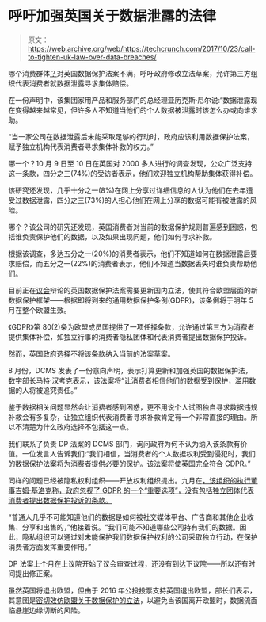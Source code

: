# 呼吁加强英国关于数据泄露的法律 

> 原文：<https://web.archive.org/web/https://techcrunch.com/2017/10/23/call-to-tighten-uk-law-over-data-breaches/>

哪个消费群体[？](https://web.archive.org/web/20221209035953/http://www.which.co.uk/)对英国数据保护法案不满，呼吁政府修改立法草案，允许第三方组织代表消费者就数据泄露寻求集体赔偿。

在一份声明中，该集团家用产品和服务部门的总经理亚历克斯·尼尔说:“数据泄露现在变得越来越常见，但许多人不知道当他们的个人数据被泄露时该怎么办或向谁求助。

“当一家公司在数据泄露后未能采取足够的行动时，政府应该利用数据保护法案，赋予独立机构代表消费者寻求集体补救的权力。”

哪一个？10 月 9 日至 10 日在英国对 2000 多人进行的调查发现，公众广泛支持这一条款，四分之三(74%)的受访者表示，他们欢迎独立机构帮助集体获得补偿。

该研究还发现，几乎十分之一(8%)在网上分享过详细信息的人认为他们在去年遭受过数据泄露，四分之三(73%)的人担心他们在网上分享的数据可能有被泄露的风险。

哪个？该公司的研究还发现，英国消费者对当前的数据保护规则普遍感到困惑，包括谁负责保护他们的数据，以及如果出现问题，他们如何寻求补救。

根据该调查，多达五分之一(20%)的消费者表示，他们不知道如何在数据泄露后要求赔偿，而五分之一(22%)的消费者表示，他们不知道当数据丢失时谁负责帮助他们。

目前正在[议会](https://web.archive.org/web/20221209035953/https://services.parliament.uk/bills/2017-19/dataprotection.html)辩论的英国数据保护法案需要更新国内立法，使其符合欧盟层面的新数据保护框架——根据即将到来的通用数据保护条例(GDPR)，该条例将于明年 5 月在整个欧盟生效。

《GDPR》第 80(2)条为欧盟成员国提供了一项任择条款，允许通过第三方为消费者提供集体补偿，如独立行事的消费者隐私团体和代表消费者提出数据保护投诉。

然而，英国政府选择不将该条款纳入当前的法案草案。

8 月份，DCMS 发表了一份意向声明，表示打算更新和加强英国的数据保护法，数字部长马特·汉考克表示，该法案将“让消费者相信他们的数据受到保护，滥用数据的人将被追究责任。”

鉴于数据相关问题显然会让消费者感到困惑，更不用说个人试图独自寻求数据违规补救会有多复杂，让独立组织代表消费者寻求补救肯定有一个非常直接的理由。所以不清楚为什么政府选择不包括这一点。

我们联系了负责 DP 法案的 DCMS 部门，询问政府为何不认为纳入该条款有价值。一位发言人告诉我们:“我们相信，当消费者的个人数据权利受到侵犯时，我们的数据保护法案将为消费者提供必要的保护。该法案将使英国完全符合 GDPR。”

同样的问题已经被隐私权利组织——开放权利组织提出。九月在[，该组织的执行董事吉姆·基洛克称，政府忽视了 GDPR 的一个“重要选项”，没有包括独立团体代表消费者提出数据保护投诉的条款。](https://web.archive.org/web/20221209035953/https://www.openrightsgroup.org/press/releases/2017/data-protection-bill-must-give-privacy-groups-need-right-to-lodge-complaints)

“普通人几乎不可能知道他们的数据是如何被社交媒体平台、广告商和其他企业收集、分享和出售的，”他接着说。“我们可能不知道哪些公司持有我们的数据。因此，隐私组织可以通过对未能保护我们数据保护权利的公司采取独立行动，在保护消费者方面发挥重要作用。”

DP 法案上个月在上议院开始了议会审查过程，还没有到达下议院——所以还有时间提出修正案。

虽然英国将退出欧盟，但由于 2016 年公投投票支持英国退出欧盟，部长们表示，其意图是[密切效仿欧盟关于数据保护的立法](https://web.archive.org/web/20221209035953/https://beta.techcrunch.com/2017/02/01/on-data-protection-brexit-means-mirroring-eu-rules-confirms-uk-minister/)，以避免当该国离开欧盟时，数据流面临悬崖边缘切断的风险。